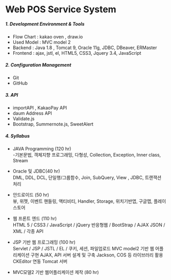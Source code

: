

# Web POS Service System
 



##### 1. Development Environment & Tools
  - Flow Chart : kakao oven , draw.io
  - Used Model : MVC model 2
  - Backend : 
   Java 1.8 , Tomcat 9, Oracle 11g, JDBC, DBeaver, ERMaster
  - Frontend : 
  ajax, jstl, el, HTML5, CSS3, Jquery 3.4, JavaScript



##### 2. Configuration Management
  - Git
  - GitHub



##### 3. API
  - importAPI , KakaoPay API
  - daum Address API
  - Validate.js
  - Bootstrap, Summernote.js, SweetAlert
    


##### 4. Syllabus
  - JAVA Programming (120 hr) <br>
   -기본문법, 객체지향 프로그래밍, 다형성, Collection, Exception, Inner class, Stream


  - Oracle 및 JDBC(40 hr) <br>
     DML, DDL, DCL, 단일행/그룹함수, Join, SubQuery, View , JDBC, 트랜잭션 처리


  - 안드로이드 (50 hr) <br>
    뷰, 위젯, 이벤트 핸들링, 액티비티, 
    Handler, Storage, 위치기반앱, 구글맵, 플레이스토어 


  - 웹 프론트 엔드  (110 hr)<br>
   HTML 5 / CSS3 / JavaScript / jQuery
    반응형웹 / BootStrap / AJAX
    JSON / XML / 각종 API


  - JSP 기반 웹 프로그래밍 (100 hr)<br>
   Servlet / JSP / JSTL / EL / 
 쿠키, 세션, 파일업로드
 MVC model2 기반 웹 어플리케이션 구현
 AJAX, API 서버 설계 및 구축
 Jackson, COS 등 라이브러리 활용
 CKEditor 연동
 Tomcat 서버


  - MVC모델2 기반 웹어플리케이션 제작 (80 hr)
  
